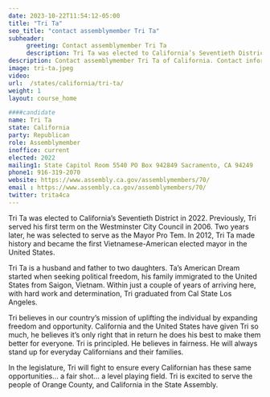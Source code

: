 ```yaml
---
date: 2023-10-22T11:54:12-05:00
title: "Tri Ta"
seo_title: "contact assemblymember Tri Ta"
subheader:
     greeting: Contact assemblymember Tri Ta
     description: Tri Ta was elected to California’s Seventieth District in 2022. Previously, Tri served his first term on the Westminster City Council in 2006. Two years later, he was selected to serve as the Mayor Pro Tem.
description: Contact assemblymember Tri Ta of California. Contact information for Tri Ta includes email address, phone number, and mailing address.
image: tri-ta.jpeg
video:
url:  /states/california/tri-ta/
weight: 1
layout: course_home

####candidate
name: Tri Ta
state: California
party: Republican
role: Assemblymember
inoffice: current
elected: 2022
mailing1: State Capitol Room 5540 PO Box 942849 Sacramento, CA 94249
phone1: 916-319-2070
website: https://www.assembly.ca.gov/assemblymembers/70/
email : https://www.assembly.ca.gov/assemblymembers/70/
twitter: trita4ca
---
```


Tri Ta was elected to California’s Seventieth District in 2022. Previously, Tri served his first term on the Westminster City Council in 2006. Two years later, he was selected to serve as the Mayor Pro Tem. In 2012, Tri Ta made history and became the first Vietnamese-American elected mayor in the United States.

Tri Ta is a husband and father to two daughters. Ta’s American Dream started when seeking political freedom, his family immigrated to the United States from Saigon, Vietnam. Within just a couple of years of arriving here, with hard work and determination, Tri graduated from Cal State Los Angeles.

Tri believes in our country’s mission of uplifting the individual by expanding freedom and opportunity. California and the United States have given Tri so much, he believes it’s only right that in return he does his best to make them better for everyone. Tri is principled. He believes in fairness. He will always stand up for everyday Californians and their families.

In the legislature, Tri will fight to ensure every Californian has these same opportunities… a fair shot… a level playing field. Tri is excited to serve the people of Orange County, and California in the State Assembly.
